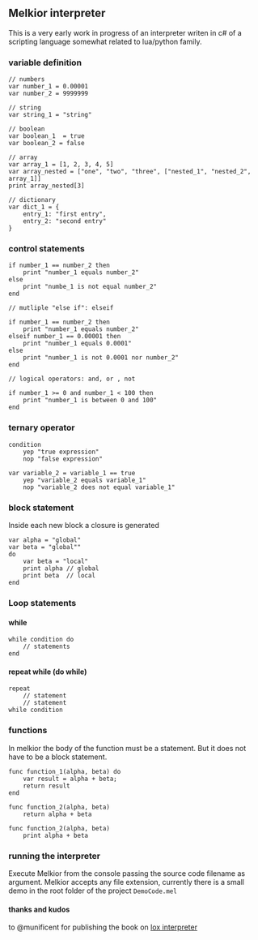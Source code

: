 
##  Melkior interpreter
This is a very early work in progress of an interpreter writen in c# of a scripting language somewhat related to lua/python family.

### variable definition
```
// numbers
var number_1 = 0.00001
var number_2 = 9999999

// string
var string_1 = "string"

// boolean
var boolean_1  = true
var boolean_2 = false

// array
var array_1 = [1, 2, 3, 4, 5]
var array_nested = ["one", "two", "three", ["nested_1", "nested_2", array_1]]
print array_nested[3]

// dictionary
var dict_1 = {
    entry_1: "first entry",
    entry_2: "second entry"
}
```
### control statements
```
if number_1 == number_2 then
    print "number_1 equals number_2"
else
    print "numbe_1 is not equal number_2"
end

// mutliple "else if": elseif

if number_1 == number_2 then
    print "number_1 equals number_2"
elseif number_1 == 0.00001 then
    print "number_1 equals 0.0001"
else
    print "number_1 is not 0.0001 nor number_2"
end

// logical operators: and, or , not

if number_1 >= 0 and number_1 < 100 then
    print "number_1 is between 0 and 100"
end
```

### ternary operator
```
condition
    yep "true expression"
    nop "false expression"

var variable_2 = variable_1 == true
    yep "variable_2 equals variable_1"
    nop "variable_2 does not equal variable_1"
```

### block statement
Inside each new block a closure is generated
```
var alpha = "global"
var beta = "global""
do
    var beta = "local"
    print alpha // global
    print beta  // local
end
```
### Loop statements

#### while
```
while condition do
    // statements
end
```
#### repeat while  (do while)
```
repeat
    // statement
    // statement
while condition
```

 ### functions
 In melkior the body of the function must be a statement.
 But it does not have to be a block statement.

```
func function_1(alpha, beta) do
    var result = alpha + beta;
    return result
end

func function_2(alpha, beta)
    return alpha + beta

func function_2(alpha, beta)
    print alpha + beta
```

### running the interpreter

Execute Melkior from the console passing the source code filename as argument.
Melkior accepts any file extension, currently there is a small demo in the root folder of the project `DemoCode.mel`


#### thanks and kudos
to @munificent for publishing the book on [lox interpreter](http://www.craftinginterpreters.com/)
